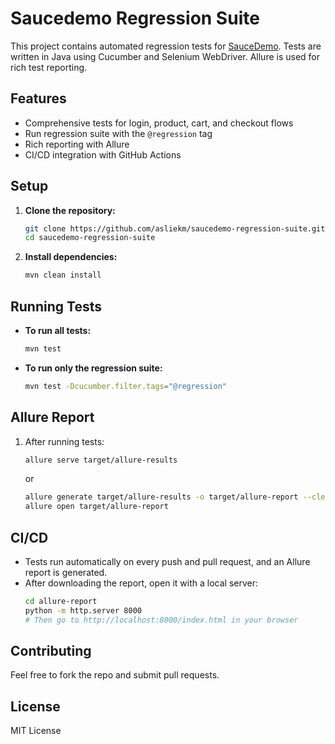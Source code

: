 # Saucedemo Regression Suite

This project contains automated regression tests for [SauceDemo](https://www.saucedemo.com/).
Tests are written in Java using Cucumber and Selenium WebDriver.
Allure is used for rich test reporting.

## Features

- Comprehensive tests for login, product, cart, and checkout flows
- Run regression suite with the `@regression` tag
- Rich reporting with Allure
- CI/CD integration with GitHub Actions

## Setup

1. **Clone the repository:**
   ```sh
   git clone https://github.com/asliekm/saucedemo-regression-suite.git
   cd saucedemo-regression-suite
   ```

2. **Install dependencies:**
   ```sh
   mvn clean install
   ```

## Running Tests

- **To run all tests:**
  ```sh
  mvn test
  ```

- **To run only the regression suite:**
  ```sh
  mvn test -Dcucumber.filter.tags="@regression"
  ```

## Allure Report

1. After running tests:
   ```sh
   allure serve target/allure-results
   ```
   or
   ```sh
   allure generate target/allure-results -o target/allure-report --clean
   allure open target/allure-report
   ```

## CI/CD

- Tests run automatically on every push and pull request, and an Allure report is generated.
- After downloading the report, open it with a local server:
  ```sh
  cd allure-report
  python -m http.server 8000
  # Then go to http://localhost:8000/index.html in your browser
  ```

## Contributing

Feel free to fork the repo and submit pull requests.

## License

MIT License
